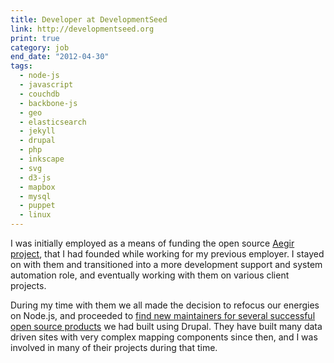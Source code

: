 ```yaml
---
title: Developer at DevelopmentSeed
link: http://developmentseed.org
print: true
category: job
end_date: "2012-04-30"
tags: 
  - node-js
  - javascript
  - couchdb
  - backbone-js
  - geo
  - elasticsearch
  - jekyll
  - drupal
  - php
  - inkscape
  - svg
  - d3-js
  - mapbox
  - mysql
  - puppet
  - linux
---
```

I was initially employed as a means of funding the open source [Aegir project](http://aegirproject.org), that I had founded while working for my previous employer. I stayed on with them and transitioned into a more development support and system automation role, and eventually working with them on various client projects.

During my time with them we all made the decision to refocus our energies on Node.js, and proceeded to [find new maintainers for several successful open source products](http://developmentseed.org/blog/2011/feb/22/open-atrium-and-managing-news-acquired/) we had built using Drupal. They have built many data driven sites with very complex mapping components since then, and I was involved in many of their projects during that time.
